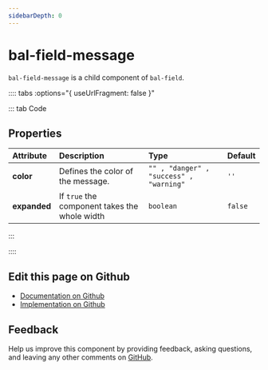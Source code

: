 ```yaml
---
sidebarDepth: 0
---
```



# bal-field-message

`bal-field-message` is a child component of `bal-field`.





:::: tabs :options="{ useUrlFragment: false }"

::: tab Code

## Properties


| Attribute    | Description                                   | Type                                    | Default |
| :----------- | :-------------------------------------------- | :-------------------------------------- | :------ |
| **color**    | Defines the color of the message.             | `"" , "danger" , "success" , "warning"` | `''`    |
| **expanded** | If `true` the component takes the whole width | `boolean`                               | `false` |


:::


::::

## Edit this page on Github

* [Documentation on Github](https://github.com/baloise/design-system/blob/master/docs/src/components/components/bal-field-message.md)
* [Implementation on Github](https://github.com/baloise/design-system/blob/master/packages/components/src/components/bal-field-message)

## Feedback

Help us improve this component by providing feedback, asking questions, and leaving any other comments on [GitHub](https://github.com/baloise/design-system/issues/new).

